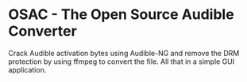 # OSAC - The Open Source Audible Converter
Crack Audible activation bytes using Audible-NG and remove the DRM protection by using ffmpeg to convert the file. All that in a simple GUI application.
